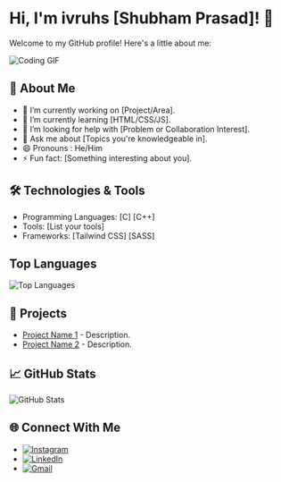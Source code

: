 # Hi, I'm ivruhs [Shubham Prasad]! 👋

Welcome to my GitHub profile! Here's a little about me:

![Coding GIF](https://i.giphy.com/media/v1.Y2lkPTc5MGI3NjExb3MwdDlhNTN3cjZtd3hrYjB1c2hvdG1vZnl5NGRjZHk5NXZ5Z2ZxMiZlcD12MV9pbnRlcm5hbF9naWZfYnlfaWQmY3Q9Zw/bGgsc5mWoryfgKBx1u/giphy.gif)


## 🌟 About Me
- 🔭 I’m currently working on [Project/Area].
- 🌱 I’m currently learning [HTML/CSS/JS].
- 🤔 I’m looking for help with [Problem or Collaboration Interest].
- 💬 Ask me about [Topics you're knowledgeable in].
- 😄 Pronouns : He/Him
- ⚡ Fun fact: [Something interesting about you].

## 🛠️ Technologies & Tools
- Programming Languages: [C] [C++]
- Tools: [List your tools]
- Frameworks: [Tailwind CSS] [SASS]

## Top Languages
![Top Languages](https://github-readme-stats.vercel.app/api/top-langs/?username=your-username&layout=compact&theme=radical)


## 🚀 Projects
- [Project Name 1](link) - Description.
- [Project Name 2](link) - Description.

## 📈 GitHub Stats
![GitHub Stats](https://github-readme-stats.vercel.app/api?username=your-username&show_icons=true&theme=radical)

## 🌐 Connect With Me
- [![Instagram](https://img.shields.io/badge/Instagram-E4405F?style=for-the-badge&logo=instagram&logoColor=white)](https://www.instagram.com/ivruhs/)
- [![LinkedIn](https://img.shields.io/badge/LinkedIn-0077B5?style=for-the-badge&logo=linkedin&logoColor=white)](https://www.linkedin.com/in/shubham-prasad-67b104324/)
- [![Gmail](https://img.shields.io/badge/Gmail-D14836?style=for-the-badge&logo=gmail&logoColor=white)](mailto:radhakrishn0181@gmail.com)
